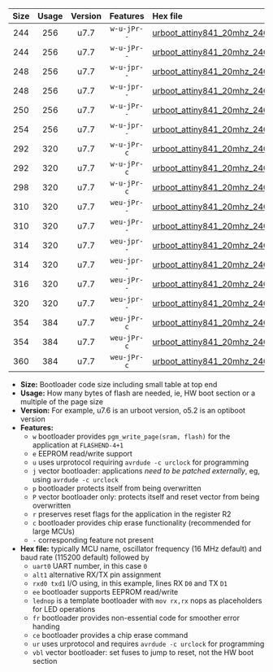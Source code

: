 |Size|Usage|Version|Features|Hex file|
|:-:|:-:|:-:|:-:|:--|
|244|256|u7.7|`w-u-jPr--`|[urboot_attiny841_20mhz_2400bps_uart0_rxa2_txa1_lednop_ur_vbl.hex](https://raw.githubusercontent.com/stefanrueger/urboot.hex/main/mcus/attiny841/fcpu_20mhz/2400_bps/urboot_attiny841_20mhz_2400bps_uart0_rxa2_txa1_lednop_ur_vbl.hex)|
|244|256|u7.7|`w-u-jPr--`|[urboot_attiny841_20mhz_2400bps_uart1_rxa4_txa5_lednop_ur_vbl.hex](https://raw.githubusercontent.com/stefanrueger/urboot.hex/main/mcus/attiny841/fcpu_20mhz/2400_bps/urboot_attiny841_20mhz_2400bps_uart1_rxa4_txa5_lednop_ur_vbl.hex)|
|248|256|u7.7|`w-u-jpr--`|[urboot_attiny841_20mhz_2400bps_uart0_rxa2_txa1_lednop_fr_ur_vbl.hex](https://raw.githubusercontent.com/stefanrueger/urboot.hex/main/mcus/attiny841/fcpu_20mhz/2400_bps/urboot_attiny841_20mhz_2400bps_uart0_rxa2_txa1_lednop_fr_ur_vbl.hex)|
|248|256|u7.7|`w-u-jpr--`|[urboot_attiny841_20mhz_2400bps_uart1_rxa4_txa5_lednop_fr_ur_vbl.hex](https://raw.githubusercontent.com/stefanrueger/urboot.hex/main/mcus/attiny841/fcpu_20mhz/2400_bps/urboot_attiny841_20mhz_2400bps_uart1_rxa4_txa5_lednop_fr_ur_vbl.hex)|
|250|256|u7.7|`w-u-jPr--`|[urboot_attiny841_20mhz_2400bps_uart0_alt1_rxb2_txa7_lednop_ur_vbl.hex](https://raw.githubusercontent.com/stefanrueger/urboot.hex/main/mcus/attiny841/fcpu_20mhz/2400_bps/urboot_attiny841_20mhz_2400bps_uart0_alt1_rxb2_txa7_lednop_ur_vbl.hex)|
|254|256|u7.7|`w-u-jpr--`|[urboot_attiny841_20mhz_2400bps_uart0_alt1_rxb2_txa7_lednop_fr_ur_vbl.hex](https://raw.githubusercontent.com/stefanrueger/urboot.hex/main/mcus/attiny841/fcpu_20mhz/2400_bps/urboot_attiny841_20mhz_2400bps_uart0_alt1_rxb2_txa7_lednop_fr_ur_vbl.hex)|
|292|320|u7.7|`w-u-jPr-c`|[urboot_attiny841_20mhz_2400bps_uart0_rxa2_txa1_lednop_fr_ce_ur_vbl.hex](https://raw.githubusercontent.com/stefanrueger/urboot.hex/main/mcus/attiny841/fcpu_20mhz/2400_bps/urboot_attiny841_20mhz_2400bps_uart0_rxa2_txa1_lednop_fr_ce_ur_vbl.hex)|
|292|320|u7.7|`w-u-jPr-c`|[urboot_attiny841_20mhz_2400bps_uart1_rxa4_txa5_lednop_fr_ce_ur_vbl.hex](https://raw.githubusercontent.com/stefanrueger/urboot.hex/main/mcus/attiny841/fcpu_20mhz/2400_bps/urboot_attiny841_20mhz_2400bps_uart1_rxa4_txa5_lednop_fr_ce_ur_vbl.hex)|
|298|320|u7.7|`w-u-jPr-c`|[urboot_attiny841_20mhz_2400bps_uart0_alt1_rxb2_txa7_lednop_fr_ce_ur_vbl.hex](https://raw.githubusercontent.com/stefanrueger/urboot.hex/main/mcus/attiny841/fcpu_20mhz/2400_bps/urboot_attiny841_20mhz_2400bps_uart0_alt1_rxb2_txa7_lednop_fr_ce_ur_vbl.hex)|
|310|320|u7.7|`weu-jPr--`|[urboot_attiny841_20mhz_2400bps_uart0_rxa2_txa1_ee_lednop_ur_vbl.hex](https://raw.githubusercontent.com/stefanrueger/urboot.hex/main/mcus/attiny841/fcpu_20mhz/2400_bps/urboot_attiny841_20mhz_2400bps_uart0_rxa2_txa1_ee_lednop_ur_vbl.hex)|
|310|320|u7.7|`weu-jPr--`|[urboot_attiny841_20mhz_2400bps_uart1_rxa4_txa5_ee_lednop_ur_vbl.hex](https://raw.githubusercontent.com/stefanrueger/urboot.hex/main/mcus/attiny841/fcpu_20mhz/2400_bps/urboot_attiny841_20mhz_2400bps_uart1_rxa4_txa5_ee_lednop_ur_vbl.hex)|
|314|320|u7.7|`weu-jpr--`|[urboot_attiny841_20mhz_2400bps_uart0_rxa2_txa1_ee_lednop_fr_ur_vbl.hex](https://raw.githubusercontent.com/stefanrueger/urboot.hex/main/mcus/attiny841/fcpu_20mhz/2400_bps/urboot_attiny841_20mhz_2400bps_uart0_rxa2_txa1_ee_lednop_fr_ur_vbl.hex)|
|314|320|u7.7|`weu-jpr--`|[urboot_attiny841_20mhz_2400bps_uart1_rxa4_txa5_ee_lednop_fr_ur_vbl.hex](https://raw.githubusercontent.com/stefanrueger/urboot.hex/main/mcus/attiny841/fcpu_20mhz/2400_bps/urboot_attiny841_20mhz_2400bps_uart1_rxa4_txa5_ee_lednop_fr_ur_vbl.hex)|
|316|320|u7.7|`weu-jPr--`|[urboot_attiny841_20mhz_2400bps_uart0_alt1_rxb2_txa7_ee_lednop_ur_vbl.hex](https://raw.githubusercontent.com/stefanrueger/urboot.hex/main/mcus/attiny841/fcpu_20mhz/2400_bps/urboot_attiny841_20mhz_2400bps_uart0_alt1_rxb2_txa7_ee_lednop_ur_vbl.hex)|
|320|320|u7.7|`weu-jpr--`|[urboot_attiny841_20mhz_2400bps_uart0_alt1_rxb2_txa7_ee_lednop_fr_ur_vbl.hex](https://raw.githubusercontent.com/stefanrueger/urboot.hex/main/mcus/attiny841/fcpu_20mhz/2400_bps/urboot_attiny841_20mhz_2400bps_uart0_alt1_rxb2_txa7_ee_lednop_fr_ur_vbl.hex)|
|354|384|u7.7|`weu-jPr-c`|[urboot_attiny841_20mhz_2400bps_uart0_rxa2_txa1_ee_lednop_fr_ce_ur_vbl.hex](https://raw.githubusercontent.com/stefanrueger/urboot.hex/main/mcus/attiny841/fcpu_20mhz/2400_bps/urboot_attiny841_20mhz_2400bps_uart0_rxa2_txa1_ee_lednop_fr_ce_ur_vbl.hex)|
|354|384|u7.7|`weu-jPr-c`|[urboot_attiny841_20mhz_2400bps_uart1_rxa4_txa5_ee_lednop_fr_ce_ur_vbl.hex](https://raw.githubusercontent.com/stefanrueger/urboot.hex/main/mcus/attiny841/fcpu_20mhz/2400_bps/urboot_attiny841_20mhz_2400bps_uart1_rxa4_txa5_ee_lednop_fr_ce_ur_vbl.hex)|
|360|384|u7.7|`weu-jPr-c`|[urboot_attiny841_20mhz_2400bps_uart0_alt1_rxb2_txa7_ee_lednop_fr_ce_ur_vbl.hex](https://raw.githubusercontent.com/stefanrueger/urboot.hex/main/mcus/attiny841/fcpu_20mhz/2400_bps/urboot_attiny841_20mhz_2400bps_uart0_alt1_rxb2_txa7_ee_lednop_fr_ce_ur_vbl.hex)|

- **Size:** Bootloader code size including small table at top end
- **Usage:** How many bytes of flash are needed, ie, HW boot section or a multiple of the page size
- **Version:** For example, u7.6 is an urboot version, o5.2 is an optiboot version
- **Features:**
  + `w` bootloader provides `pgm_write_page(sram, flash)` for the application at `FLASHEND-4+1`
  + `e` EEPROM read/write support
  + `u` uses urprotocol requiring `avrdude -c urclock` for programming
  + `j` vector bootloader: applications *need to be patched externally*, eg, using `avrdude -c urclock`
  + `p` bootloader protects itself from being overwritten
  + `P` vector bootloader only: protects itself and reset vector from being overwritten
  + `r` preserves reset flags for the application in the register R2
  + `c` bootloader provides chip erase functionality (recommended for large MCUs)
  + `-` corresponding feature not present
- **Hex file:** typically MCU name, oscillator frequency (16 MHz default) and baud rate (115200 default) followed by
  + `uart0` UART number, in this case `0`
  + `alt1` alternative RX/TX pin assignment
  + `rxd0 txd1` I/O using, in this example, lines RX `D0` and TX `D1`
  + `ee` bootloader supports EEPROM read/write
  + `lednop` is a template bootloader with `mov rx,rx` nops as placeholders for LED operations
  + `fr` bootloader provides non-essential code for smoother error handing
  + `ce` bootloader provides a chip erase command
  + `ur` uses urprotocol and requires `avrdude -c urclock` for programming
  + `vbl` vector bootloader: set fuses to jump to reset, not the HW boot section

